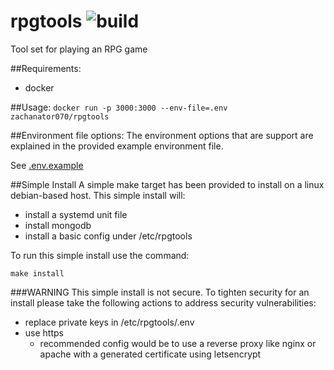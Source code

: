 # rpgtools ![build](https://travis-ci.org/zachanator070/rpgtools.svg?branch=master)

Tool set for playing an RPG game

##Requirements:
- docker

##Usage:
`docker run -p 3000:3000 --env-file=.env zachanator070/rpgtools`

##Environment file options:
The environment options that are support are explained in the provided example environment file.
  
See [.env.example](https://github.com/zachanator070/rpgtools/blob/master/.env.example)
  
##Simple Install
A simple make target has been provided to install on a linux debian-based host.
This simple install will:
- install a systemd unit file
- install mongodb
- install a basic config under /etc/rpgtools

To run this simple install use the command:

`make install`

###WARNING
This simple install is not secure. To tighten security for an install please take the following actions
to address security vulnerabilities:
- replace private keys in /etc/rpgtools/.env
- use https
    - recommended config would be to use a reverse proxy like nginx or apache with a generated certificate
    using letsencrypt